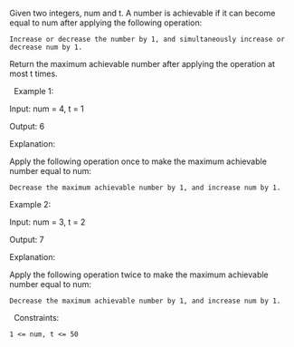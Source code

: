 Given two integers, num and t. A number is achievable if it can become equal to num after applying the following operation:


	Increase or decrease the number by 1, and simultaneously increase or decrease num by 1.


Return the maximum achievable number after applying the operation at most t times.

 
Example 1:


Input: num = 4, t = 1

Output: 6

Explanation:

Apply the following operation once to make the maximum achievable number equal to num:


	Decrease the maximum achievable number by 1, and increase num by 1.



Example 2:


Input: num = 3, t = 2

Output: 7

Explanation:

Apply the following operation twice to make the maximum achievable number equal to num:


	Decrease the maximum achievable number by 1, and increase num by 1.



 
Constraints:


	1 <= num, t <= 50


